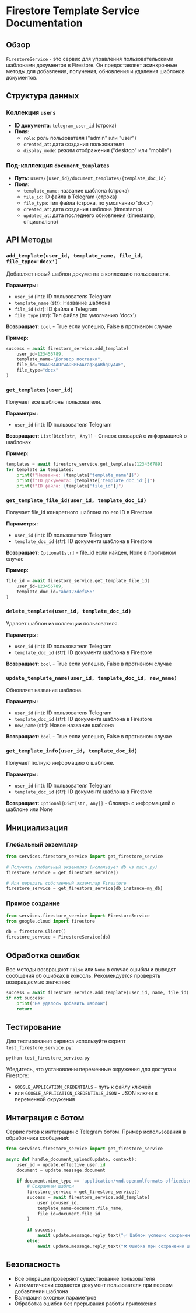 # Firestore Template Service Documentation

## Обзор

`FirestoreService` - это сервис для управления пользовательскими шаблонами документов в Firestore. Он предоставляет асинхронные методы для добавления, получения, обновления и удаления шаблонов документов.

## Структура данных

### Коллекция `users`
- **ID документа**: `telegram_user_id` (строка)
- **Поля**:
  - `role`: роль пользователя ("admin" или "user")
  - `created_at`: дата создания пользователя
  - `display_mode`: режим отображения ("desktop" или "mobile")

### Под-коллекция `document_templates`
- **Путь**: `users/{user_id}/document_templates/{template_doc_id}`
- **Поля**:
  - `template_name`: название шаблона (строка)
  - `file_id`: ID файла в Telegram (строка)
  - `file_type`: тип файла (строка, по умолчанию 'docx')
  - `created_at`: дата создания шаблона (timestamp)
  - `updated_at`: дата последнего обновления (timestamp, опционально)

## API Методы

### `add_template(user_id, template_name, file_id, file_type='docx')`
Добавляет новый шаблон документа в коллекцию пользователя.

**Параметры:**
- `user_id` (int): ID пользователя Telegram
- `template_name` (str): Название шаблона
- `file_id` (str): ID файла в Telegram
- `file_type` (str): Тип файла (по умолчанию 'docx')

**Возвращает:** `bool` - True если успешно, False в противном случае

**Пример:**
```python
success = await firestore_service.add_template(
    user_id=123456789,
    template_name="Договор поставки",
    file_id="BAADBAADrwADBREAAYag8gABhqDyAAE",
    file_type="docx"
)
```

### `get_templates(user_id)`
Получает все шаблоны пользователя.

**Параметры:**
- `user_id` (int): ID пользователя Telegram

**Возвращает:** `List[Dict[str, Any]]` - Список словарей с информацией о шаблонах

**Пример:**
```python
templates = await firestore_service.get_templates(123456789)
for template in templates:
    print(f"Название: {template['template_name']}")
    print(f"ID документа: {template['template_doc_id']}")
    print(f"ID файла: {template['file_id']}")
```

### `get_template_file_id(user_id, template_doc_id)`
Получает file_id конкретного шаблона по его ID в Firestore.

**Параметры:**
- `user_id` (int): ID пользователя Telegram
- `template_doc_id` (str): ID документа шаблона в Firestore

**Возвращает:** `Optional[str]` - file_id если найден, None в противном случае

**Пример:**
```python
file_id = await firestore_service.get_template_file_id(
    user_id=123456789,
    template_doc_id="abc123def456"
)
```

### `delete_template(user_id, template_doc_id)`
Удаляет шаблон из коллекции пользователя.

**Параметры:**
- `user_id` (int): ID пользователя Telegram
- `template_doc_id` (str): ID документа шаблона в Firestore

**Возвращает:** `bool` - True если успешно, False в противном случае

### `update_template_name(user_id, template_doc_id, new_name)`
Обновляет название шаблона.

**Параметры:**
- `user_id` (int): ID пользователя Telegram
- `template_doc_id` (str): ID документа шаблона в Firestore
- `new_name` (str): Новое название шаблона

**Возвращает:** `bool` - True если успешно, False в противном случае

### `get_template_info(user_id, template_doc_id)`
Получает полную информацию о шаблоне.

**Параметры:**
- `user_id` (int): ID пользователя Telegram
- `template_doc_id` (str): ID документа шаблона в Firestore

**Возвращает:** `Optional[Dict[str, Any]]` - Словарь с информацией о шаблоне или None

## Инициализация

### Глобальный экземпляр
```python
from services.firestore_service import get_firestore_service

# Получить глобальный экземпляр (использует db из main.py)
firestore_service = get_firestore_service()

# Или передать собственный экземпляр Firestore
firestore_service = get_firestore_service(db_instance=my_db)
```

### Прямое создание
```python
from services.firestore_service import FirestoreService
from google.cloud import firestore

db = firestore.Client()
firestore_service = FirestoreService(db)
```

## Обработка ошибок

Все методы возвращают `False` или `None` в случае ошибки и выводят сообщения об ошибках в консоль. Рекомендуется проверять возвращаемые значения:

```python
success = await firestore_service.add_template(user_id, name, file_id)
if not success:
    print("Не удалось добавить шаблон")
    return
```

## Тестирование

Для тестирования сервиса используйте скрипт `test_firestore_service.py`:

```bash
python test_firestore_service.py
```

Убедитесь, что установлены переменные окружения для доступа к Firestore:
- `GOOGLE_APPLICATION_CREDENTIALS` - путь к файлу ключей
- или `GOOGLE_APPLICATION_CREDENTIALS_JSON` - JSON ключи в переменной окружения

## Интеграция с ботом

Сервис готов к интеграции с Telegram ботом. Пример использования в обработчике сообщений:

```python
from services.firestore_service import get_firestore_service

async def handle_document_upload(update, context):
    user_id = update.effective_user.id
    document = update.message.document
    
    if document.mime_type == 'application/vnd.openxmlformats-officedocument.wordprocessingml.document':
        # Сохраняем шаблон
        firestore_service = get_firestore_service()
        success = await firestore_service.add_template(
            user_id=user_id,
            template_name=document.file_name,
            file_id=document.file_id
        )
        
        if success:
            await update.message.reply_text("✅ Шаблон успешно сохранен!")
        else:
            await update.message.reply_text("❌ Ошибка при сохранении шаблона")
```

## Безопасность

- Все операции проверяют существование пользователя
- Автоматически создается документ пользователя при первом добавлении шаблона
- Валидация входных параметров
- Обработка ошибок без прерывания работы приложения
